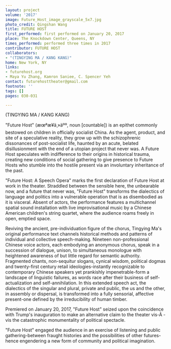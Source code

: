 ```yaml
---
layout: project
volume: '2017'
image: Future_Host_image_grayscale_5x7.jpg
photo_credit: Qingshan Wang
title: FUTURE HOST
first_performed: first performed on January 20, 2017
place: The Knockdown Center, Queens, NY
times_performed: performed three times in 2017
contributor: FUTURE HOST
collaborators:
- "(TINGYING MA / KANG KANG)"
home: New York, NY
links:
- futurehost.org
- Maya Yu Zhang, Kamron Saniee, C. Spencer Yeh
contact: futurehosttheater@gmail.com
footnote: ''
tags: []
pages: 030-031

---
```


 (TINGYING MA / KANG KANG)

"Future Host" (æœªæ¥ä¸»äºº, noun [countable]) is an epithet commonly bestowed on children in officially socialist China. As the agent, product, and site of a speculative reality, they grow up with the schizophrenic dissonances of post-socialist life, haunted by an acute, belated disillusionment with the end of a utopian project that never was. A Future Host speculates with indifference to their origins in historical trauma, creating new conditions of social gathering to give presence to Future Hosts who stumble into the hostile present via an involuntary inheritance of the past.

"Future Host: A Speech Opera" marks the first declaration of Future Host at work in the theater. Straddled between the sensible here, the unbearable now, and a future that never was, "Future Host" transforms the dialectics of language and politics into a vulnerable operation that is as disembodied as it is visceral. Absent of actors, the performance features a multichannel spatial sound installation with live improvisational music by a Chinese American children's string quartet, where the audience roams freely in open, emptied space.

Reviving the ancient, pre-individuation figure of the chorus, Tingying Ma's original performance text channels historical methods and patterns of individual and collective speech-making. Nineteen non-professional Chinese voice actors, each embodying an anonymous chorus, speak in a succession of dialogue, unison, to simultaneous monologue with heightened awareness of but little regard for semantic authority. Fragmented chants, non-sequitur slogans, cynical wisdom, political dogmas and twenty-first century retail ideologies-instantly recognizable to contemporary Chinese speakers yet prankishly impenetrable-form a landscape of linguistic failures, as words race after their business of self-actualization and self-annihilation. In this extended speech act, the dialectics of the singular and plural, private and public, the us and the other, in assembly or dispersal, is transformed into a fully sensorial, affective present-one defined by the irreducibility of human timber.

Premiered on January 20, 2017, "Future Host" seized upon the coincidence with Trump's inauguration to make an alternative claim to the theater vis-Ã&nbsp;-vis the catastrophic monumentality of political spectacle.

"Future Host" engaged the audience in an exercise of listening and public gathering-between fraught histories and the possibilities of other futures-hence engendering a new form of community and political imagination.
